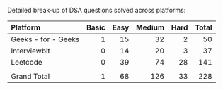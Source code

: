 Detailed break-up of DSA questions solved across platforms:

|Platform            |	Basic  |	Easy    |	Medium   |	Hard  |	Total |
|:-------------------|--------:|-----------:|-----------:|-------:|------:|
|Geeks - for - Geeks |	1      |	15      |	32       |	2	  | 50    |
|Interviewbit	     |  0	   |    14	    |   20	     |  3	  | 37    |
|Leetcode	         |  0	   |    39	    |   74	     |  28    |	141   |
|                    |         |            |            |        |       |					
|Grand Total	     |  1	   |    68	    |  126	     |  33	  | 228   |
